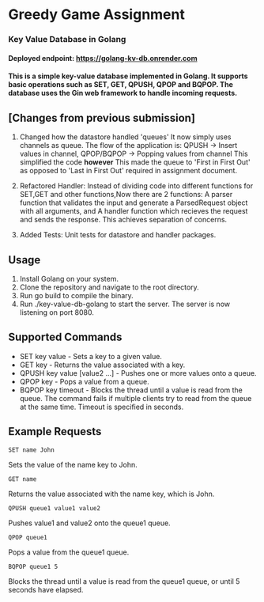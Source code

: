 # Greedy Game Assignment
### Key Value Database in Golang
#### Deployed endpoint: https://golang-kv-db.onrender.com
#### This is a simple key-value database implemented in Golang. It supports basic operations such as SET, GET, QPUSH, QPOP and BQPOP. The database uses the Gin web framework to handle incoming requests.

## [Changes from previous submission]
1. Changed how the datastore handled 'queues' It now simply uses channels as queue. The flow of the application is:
QPUSH -> Insert values in channel, QPOP/BQPOP -> Popping values from channel
This simplified the code **however** This made the queue to 'First in First Out' as opposed to 'Last in First Out' required in assignment document.

2. Refactored Handler: Instead of dividing code into different functions for SET,GET and other functions,Now there are 2 functions: A parser function that validates the input and generate a ParsedRequest object with all arguments, and A handler function which recieves the request and sends the response. This achieves separation of concerns.

3. Added Tests: Unit tests for datastore and handler packages.


## Usage

 1. Install Golang on your system. 
 2. Clone the repository and navigate to the root directory. 
 3. Run go build to compile the binary. 
 4. Run  ./key-value-db-golang to start the server. 
                The server is now listening on port 8080.

## Supported Commands

 - SET key value - Sets a key to a given value. 
 - GET key - Returns the value associated with a key. 
 - QPUSH key value [value2 ...] - Pushes one or more values onto a queue. 
 - QPOP key - Pops a value from a queue. 
 - BQPOP key timeout - Blocks the thread until a value is read from the queue. The command fails if multiple clients try to read from the queue at the same time. Timeout is specified in seconds.

## Example Requests

    SET name John

Sets the value of the name key to John.

    GET name

Returns the value associated with the name key, which is John.

    QPUSH queue1 value1 value2

Pushes value1 and value2 onto the queue1 queue.

    QPOP queue1

Pops a value from the queue1 queue.

    BQPOP queue1 5

Blocks the thread until a value is read from the queue1 queue, or until 5 seconds have elapsed.
